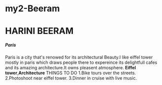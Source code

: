# my2-Beeram
# HARINI BEERAM
##### Paris 
Paris is a city that's renowed for its architectural Beauty.I like eiffel tower mostly in paris which draws people there to expereince its delightfull cafes and its amazing architecture.It owns pleasent atmosphere.
**Eiffel tower**,**Architecture** 
THINGS TO DO
1.Bike tours over the streets.
2.Photoshoot near eiffel tower.
3.Dinner in cruise with live music. 